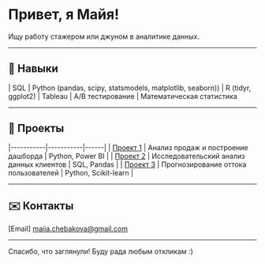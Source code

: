 # Привет, я Майя!
Ищу работу стажером или джуном в аналитике данных.

---

## 🧰 Навыки
| SQL | Python (pandas, scipy, statsmodels, matplotlib, seaborn)) | R (tidyr, ggplot2) | Tableau | A/B тестирование | Математическая статистика

---

## 📂 Проекты
|-----------|-----------|------|
| [Проект 1](ссылка_на_репозиторий) | Анализ продаж и построение дашборда | Python, Power BI |
| [Проект 2](ссылка_на_репозиторий) | Исследовательский анализ данных клиентов | SQL, Pandas |
| [Проект 3](ссылка_на_репозиторий) | Прогнозирование оттока пользователей | Python, Scikit-learn |

---

## ✉️ Контакты
[Email] maiia.chebakova@gmail.com  

---

Спасибо, что заглянули! Буду рада любым откликам :)
